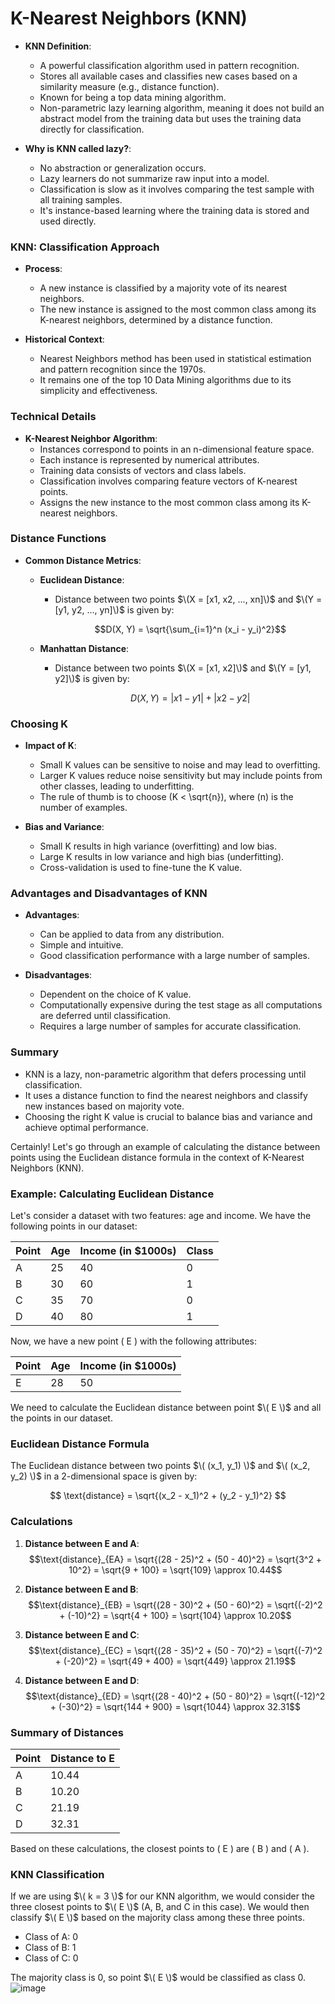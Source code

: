 # K-Nearest Neighbors (KNN)

- **KNN Definition**:
  - A powerful classification algorithm used in pattern recognition.
  - Stores all available cases and classifies new cases based on a similarity measure (e.g., distance function).
  - Known for being a top data mining algorithm.
  - Non-parametric lazy learning algorithm, meaning it does not build an abstract model from the training data but uses the training data directly for classification.

- **Why is KNN called lazy?**:
  - No abstraction or generalization occurs.
  - Lazy learners do not summarize raw input into a model.
  - Classification is slow as it involves comparing the test sample with all training samples.
  - It's instance-based learning where the training data is stored and used directly.

### KNN: Classification Approach

- **Process**:
  - A new instance is classified by a majority vote of its nearest neighbors.
  - The new instance is assigned to the most common class among its K-nearest neighbors, determined by a distance function.

- **Historical Context**:
  - Nearest Neighbors method has been used in statistical estimation and pattern recognition since the 1970s.
  - It remains one of the top 10 Data Mining algorithms due to its simplicity and effectiveness.

### Technical Details

- **K-Nearest Neighbor Algorithm**:
  - Instances correspond to points in an n-dimensional feature space.
  - Each instance is represented by numerical attributes.
  - Training data consists of vectors and class labels.
  - Classification involves comparing feature vectors of K-nearest points.
  - Assigns the new instance to the most common class among its K-nearest neighbors.

### Distance Functions

- **Common Distance Metrics**:
  - **Euclidean Distance**:
    - Distance between two points $\(X = [x1, x2, ..., xn]\)$ and $\(Y = [y1, y2, ..., yn]\)$ is given by:
      
      $$D(X, Y) = \sqrt{\sum_{i=1}^n (x_i - y_i)^2}$$
      
  - **Manhattan Distance**:
    - Distance between two points $\(X = [x1, x2]\)$ and $\(Y = [y1, y2]\)$ is given by:
      
      $$D(X, Y) = |x1 - y1| + |x2 - y2|$$

### Choosing K

- **Impact of K**:
  - Small K values can be sensitive to noise and may lead to overfitting.
  - Larger K values reduce noise sensitivity but may include points from other classes, leading to underfitting.
  - The rule of thumb is to choose \(K < \sqrt{n}\), where \(n\) is the number of examples.

- **Bias and Variance**:
  - Small K results in high variance (overfitting) and low bias.
  - Large K results in low variance and high bias (underfitting).
  - Cross-validation is used to fine-tune the K value.

### Advantages and Disadvantages of KNN

- **Advantages**:
  - Can be applied to data from any distribution.
  - Simple and intuitive.
  - Good classification performance with a large number of samples.

- **Disadvantages**:
  - Dependent on the choice of K value.
  - Computationally expensive during the test stage as all computations are deferred until classification.
  - Requires a large number of samples for accurate classification.

### Summary

- KNN is a lazy, non-parametric algorithm that defers processing until classification.
- It uses a distance function to find the nearest neighbors and classify new instances based on majority vote.
- Choosing the right K value is crucial to balance bias and variance and achieve optimal performance.

Certainly! Let's go through an example of calculating the distance between points using the Euclidean distance formula in the context of K-Nearest Neighbors (KNN).

### Example: Calculating Euclidean Distance

Let's consider a dataset with two features: age and income. We have the following points in our dataset:

| Point | Age | Income (in $1000s) | Class |
|-------|-----|--------------------|-------|
| A     | 25  | 40                 | 0     |
| B     | 30  | 60                 | 1     |
| C     | 35  | 70                 | 0     |
| D     | 40  | 80                 | 1     |

Now, we have a new point \( E \) with the following attributes:

| Point | Age | Income (in $1000s) |
|-------|-----|--------------------|
| E     | 28  | 50                 |

We need to calculate the Euclidean distance between point $\( E \)$ and all the points in our dataset.

### Euclidean Distance Formula

The Euclidean distance between two points $\( (x_1, y_1) \)$ and $\( (x_2, y_2) \)$ in a 2-dimensional space is given by:

$$ \text{distance} = \sqrt{(x_2 - x_1)^2 + (y_2 - y_1)^2} $$

### Calculations

1. **Distance between E and A**:
   $$\text{distance}_{EA} = \sqrt{(28 - 25)^2 + (50 - 40)^2} = \sqrt{3^2 + 10^2} = \sqrt{9 + 100} = \sqrt{109} \approx 10.44$$

2. **Distance between E and B**:
   $$\text{distance}_{EB} = \sqrt{(28 - 30)^2 + (50 - 60)^2} = \sqrt{(-2)^2 + (-10)^2} = \sqrt{4 + 100} = \sqrt{104} \approx 10.20$$

3. **Distance between E and C**:
   $$\text{distance}_{EC} = \sqrt{(28 - 35)^2 + (50 - 70)^2} = \sqrt{(-7)^2 + (-20)^2} = \sqrt{49 + 400} = \sqrt{449} \approx 21.19$$

4. **Distance between E and D**:
   $$\text{distance}_{ED} = \sqrt{(28 - 40)^2 + (50 - 80)^2} = \sqrt{(-12)^2 + (-30)^2} = \sqrt{144 + 900} = \sqrt{1044} \approx 32.31$$

### Summary of Distances

| Point | Distance to E |
|-------|---------------|
| A     | 10.44         |
| B     | 10.20         |
| C     | 21.19         |
| D     | 32.31         |

Based on these calculations, the closest points to \( E \) are \( B \) and \( A \).

### KNN Classification

If we are using $\( k = 3 \)$ for our KNN algorithm, we would consider the three closest points to $\( E \)$ (A, B, and C in this case). We would then classify $\( E \)$ based on the majority class among these three points.

- Class of A: 0
- Class of B: 1
- Class of C: 0

The majority class is 0, so point $\( E \)$ would be classified as class 0.
![image](https://github.com/Roua91/Computer_science_Courses/assets/165356652/419c494d-8fab-4cc3-89c8-22e794acc42a)

